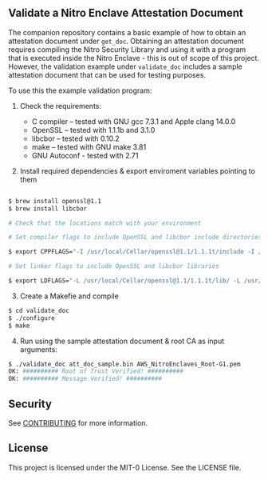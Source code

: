 ## Validate a Nitro Enclave Attestation Document 

The companion repository contains a basic example of how to obtain an attestation document under `get_doc`. Obtaining an attestation document requires compiling the Nitro Security Library and using it with a program that is executed inside the Nitro Enclave - this is out of scope of this project. However, the validation example under `validate_doc` includes a sample attestation document that can be used for testing purposes.

To use this the example validation program:

1. Check the requirements:
    * C compiler –  tested with GNU gcc 7.3.1 and Apple  clang 14.0.0
    * OpenSSL – tested with 1.1.1b and 3.1.0 
    * libcbor – tested with 0.10.2
    * make – tested with GNU make 3.81
    * GNU Autoconf - tested with 2.71 

    

3. Install required dependencies & export enviroment variables pointing to them

```bash

$ brew install openssl@1.1
$ brew install libcbor

# Check that the locations match with your environment

# Set compiler flags to include OpenSSL and libcbor include directories

$ export CPPFLAGS="-I /usr/local/Cellar/openssl@1.1/1.1.1t/include -I /usr/local/Cellar/libcbor/0.10.2/include"

# Set linker flags to include OpenSSL and libcbor libraries

$ export LDFLAGS="-L /usr/local/Cellar/openssl@1.1/1.1.1t/lib/ -L /usr/local/Cellar/libcbor/0.10.2/lib " 
```

3. Create a Makefie and compile

```bash
$ cd validate_doc
$ ./configure
$ make
```
4. Run using the sample attestation document & root CA as input arguments:

```bash
$ ./validate_doc att_doc_sample.bin AWS_NitroEnclaves_Root-G1.pem 
OK: ########## Root of Trust Verified! ##########
OK: ########## Message Verified! ##########
```

## Security

See [CONTRIBUTING](CONTRIBUTING.md#security-issue-notifications) for more information.

## License

This project is licensed under the MIT-0 License. See the LICENSE file.